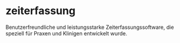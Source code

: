 # zeiterfassung
Benutzerfreundliche und leistungsstarke Zeiterfassungssoftware, die speziell für Praxen und Klinigen entwickelt wurde. 
